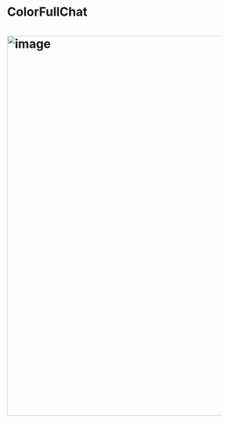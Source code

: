 # ColorFullChat
# <img width="1920" height="888" alt="image" src="https://github.com/user-attachments/assets/6ed3384a-f089-40d3-8a1a-49484cfc839a" />
